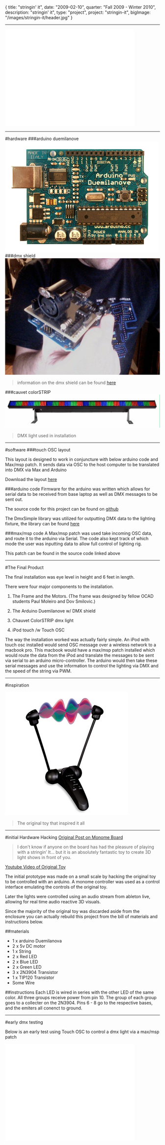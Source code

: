 {
  title: "stringin' it",
  date:  "2009-02-10",
  quarter: "Fall 2009 - Winter 2010",
  description: "stringin' it",
  type: "project",
  project: "stringin-it",
  bigImage: "/images/stringin-it/header.jpg"
}

---

<iframe width="420" height="315" src="//www.youtube.com/embed/X96E2jjCfC8" frameborder="0" allowfullscreen></iframe>

---

#hardware
###arduino duemilanove
![Arduino Duemilanove](/images/stringin-it/ArduinoDuemilanove.jpg)
###dmx shield
![DMX Shield](/images/stringin-it/dmx.jpg)
>information on the dmx shield can be found [here](http://playground.arduino.cc/DMX/DMXShield)

###cauvet colorSTRIP
![colorSTRIP](/images/stringin-it/COLORSTRIP.jpg)
> DMX light used in installation

---

#software
###touch OSC layout

This layout is designed to work in conjuncture with below arduino code and Max/msp patch. It sends data via OSC to the host computer to be translated into DMX via Max and Arduino

Download the layout [here](/files/ColorStrip.touchosc)

###arduino code
Firmware for the arduino was written which allows for serial data to be received from base laptop as well as DMX messages to be sent out.

The source code for this project can be found on [github](https://github.com/TheAlphaNerd/Stringin-It)

The DmxSimple library was utilized for outputting DMX data to the lighting fixture, the library can be found [here](http://code.google.com/p/tinkerit/wiki/DmxSimple)

###max/msp code
A Max/msp patch was used take incoming OSC data, and route it to the arduino via Serial. The code also kept track of which mode the user was inputting data to allow full control of lighting rig.

This patch can be found in the source code linked above

---

#The Final Product

The final installation was eye level in height and 6 feet in length.

There were four major components to the installation.

1. The Frame and the Motors. (The frame was designed by fellow OCAD students Paul Moleiro and Dov Smilovic.)

2. The Arduino Duemilanove w/ DMX shield

3. Chauvet ColorSTRIP dmx light

4. iPod touch /w Touch OSC

The way the installation worked was actually fairly simple. An iPod with touch osc installed would send OSC message over a wireless network to a macbook pro. This macbook would have a max/msp patch installed which would route the data from the iPod and translate the messages to be sent via serial to an arduino micro-controller. The arduino would then take these serial messages and use the information to control the lighting via DMX and the speed of the string via PWM.

---
#inspiration

![The Original](/images/stringin-it/original.jpg)
> The original toy that inspired it all

---

#initial Hardware Hacking
[Original Post on Monome Board](http://post.monome.org/comments.php?DiscussionID=6453&page=1)
  > I don't know if anyone on the board has had the pleasure of playing with a stringin’ It… but it is an absolutely fantastic toy to create 3D light shows in front of you.

[Youtube Video of Original Toy](http://www.youtube.com/watch?v=J0jrtVZCpds)

The initial prototype was made on a small scale by hacking the original toy to be controlled with an arduino.  A monome controller was used as a control interface emulating the controls of the original toy.

Later the lights were controlled using an audio stream from ableton live, allowing for real time audio reactive 3D visuals.

Since the majority of the original toy was discarded aside from the enclosure you can actually rebuild this project from the bill of materials and instructions below.

##materials
* 1 x arduino Duemilanova
* 2 x 5v DC motor
* 1 x String
* 2 x Red LED
* 2 x Blue LED
* 2 x Green LED
* 3 x 2N3904 Transistor
* 1 x TIP120 Transistor
* Some Wire

##instructions
Each LED is wired in series with the other LED of the same color.  All three groups receive power from pin 10.  The group of each group goes to a collecter on the 2N3904.  Pins 6 - 8 go to the respective bases, and the emiters all conenct to ground.

---

#early dmx testing

Below is an early test using Touch OSC to control a dmx light via a max/msp patch
<iframe width="420" height="315" src="//www.youtube.com/embed/XX9AVYvVYFU" frameborder="0" allowfullscreen></iframe>
